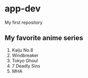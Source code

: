 # app-dev
My first repository
## **My favorite anime series**
1. Kaiju No.8
2. Windbreaker
3. Tokyo Ghoul
4. 7 Deadly Sins
5. MHA
